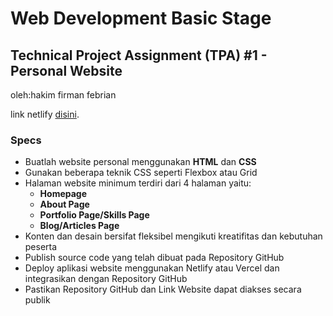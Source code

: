 # Web Development Basic Stage

## Technical Project Assignment (TPA) #1 - Personal Website

oleh:hakim firman febrian

link netlify [disini](https://nirmala.studio/).

### Specs

- Buatlah website personal menggunakan **HTML** dan **CSS**
- Gunakan beberapa teknik CSS seperti Flexbox atau Grid
- Halaman website minimum terdiri dari 4 halaman yaitu:
  - **Homepage**
  - **About Page**
  - **Portfolio Page/Skills Page**
  - **Blog/Articles Page**
- Konten dan desain bersifat fleksibel mengikuti kreatifitas dan kebutuhan peserta
- Publish source code yang telah dibuat pada Repository GitHub
- Deploy aplikasi website menggunakan Netlify atau Vercel dan integrasikan dengan Repository GitHub
- Pastikan Repository GitHub dan Link Website dapat diakses secara publik
